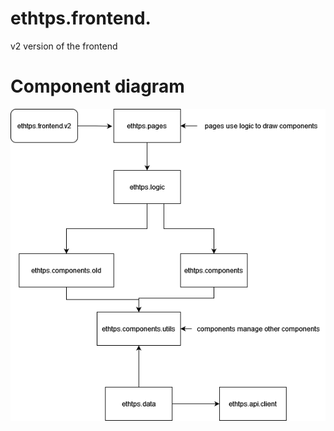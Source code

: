 # ethtps.frontend.

v2 version of the frontend

# Component diagram

![component](/assets/component%20diagram.png)
